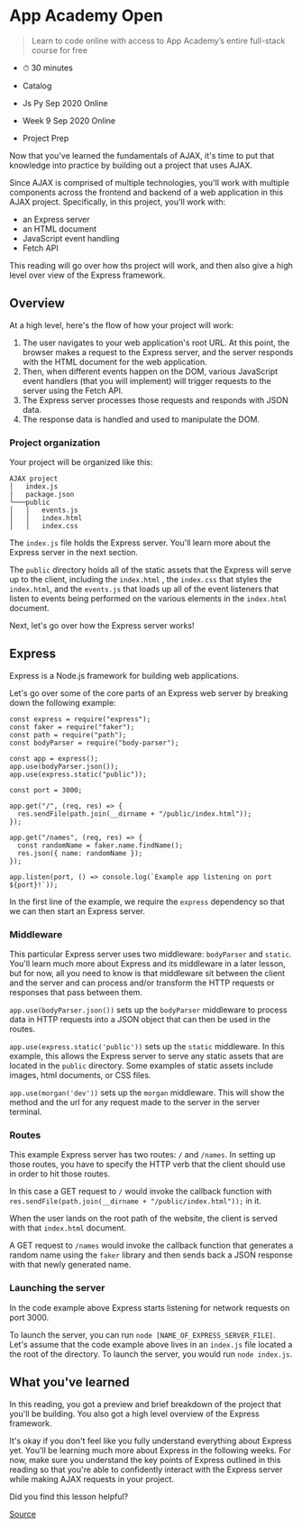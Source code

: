 # App Academy Open

> Learn to code online with access to App Academy’s entire full-stack course for free

*   ⏱ 30 minutes
    

*   Catalog
*   Js Py Sep 2020 Online
*   Week 9 Sep 2020 Online
*   Project Prep

Now that you've learned the fundamentals of AJAX, it's time to put that knowledge into practice by building out a project that uses AJAX.

Since AJAX is comprised of multiple technologies, you'll work with multiple components across the frontend and backend of a web application in this AJAX project. Specifically, in this project, you'll work with:

*   an Express server
*   an HTML document
*   JavaScript event handling
*   Fetch API

This reading will go over how ths project will work, and then also give a high level over view of the Express framework.

Overview
--------

At a high level, here's the flow of how your project will work:

1.  The user navigates to your web application's root URL. At this point, the browser makes a request to the Express server, and the server responds with the HTML document for the web application.
2.  Then, when different events happen on the DOM, various JavaScript event handlers (that you will implement) will trigger requests to the server using the Fetch API.
3.  The Express server processes those requests and responds with JSON data.
4.  The response data is handled and used to manipulate the DOM.

### Project organization

Your project will be organized like this:

    AJAX project
    │   index.js
    |   package.json
    └───public
    │   │   events.js
    │   │   index.html
    │   │   index.css

The `index.js` file holds the Express server. You'll learn more about the Express server in the next section.

The `public` directory holds all of the static assets that the Express will serve up to the client, including the `index.html` , the `index.css` that styles the `index.html`, and the `events.js` that loads up all of the event listeners that listen to events being performed on the various elements in the `index.html` document.

Next, let's go over how the Express server works!

Express
-------

Express is a Node.js framework for building web applications.

Let's go over some of the core parts of an Express web server by breaking down the following example:

    const express = require("express");
    const faker = require("faker");
    const path = require("path");
    const bodyParser = require("body-parser");
    
    const app = express();
    app.use(bodyParser.json());
    app.use(express.static("public"));
    
    const port = 3000;
    
    app.get("/", (req, res) => {
      res.sendFile(path.join(__dirname + "/public/index.html"));
    });
    
    app.get("/names", (req, res) => {
      const randomName = faker.name.findName();
      res.json({ name: randomName });
    });
    
    app.listen(port, () => console.log(`Example app listening on port ${port}!`));

In the first line of the example, we require the `express` dependency so that we can then start an Express server.

### Middleware

This particular Express server uses two middleware: `bodyParser` and `static`. You'll learn much more about Express and its middleware in a later lesson, but for now, all you need to know is that middleware sit between the client and the server and can process and/or transform the HTTP requests or responses that pass between them.

`app.use(bodyParser.json())` sets up the `bodyParser` middleware to process data in HTTP requests into a JSON object that can then be used in the routes.

`app.use(express.static('public'))` sets up the `static` middleware. In this example, this allows the Express server to serve any static assets that are located in the `public` directory. Some examples of static assets include images, html documents, or CSS files.

`app.use(morgan('dev'))` sets up the `morgan` middleware. This will show the method and the url for any request made to the server in the server terminal.

### Routes

This example Express server has two routes: `/` and `/names`. In setting up those routes, you have to specify the HTTP verb that the client should use in order to hit those routes.

In this case a GET request to `/` would invoke the callback function with `res.sendFile(path.join(__dirname + "/public/index.html"));` in it.

When the user lands on the root path of the website, the client is served with that `index.html` document.

A GET request to `/names` would invoke the callback function that generates a random name using the `faker` library and then sends back a JSON response with that newly generated name.

### Launching the server

In the code example above Express starts listening for network requests on port 3000.

To launch the server, you can run `node [NAME_OF_EXPRESS_SERVER_FILE]`. Let's assume that the code example above lives in an `index.js` file located a the root of the directory. To launch the server, you would run `node index.js`.

What you've learned
-------------------

In this reading, you got a preview and brief breakdown of the project that you'll be building. You also got a high level overview of the Express framework.

It's okay if you don't feel like you fully understand everything about Express yet. You'll be learning much more about Express in the following weeks. For now, make sure you understand the key points of Express outlined in this reading so that you're able to confidently interact with the Express server while making AJAX requests in your project.

Did you find this lesson helpful?


[Source](https://open.appacademy.io/learn/js-py---sep-2020-online/week-9-sep-2020-online/project-prep)